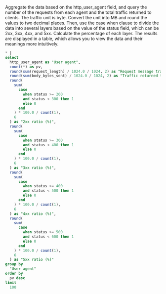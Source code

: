 Aggregate the data based on the http_user_agent field, and query the number of the requests from each agent and the total traffic returned to clients. The traffic unit is byte. Convert the unit into MB and round the values to two decimal places. Then, use the case when clause to divide the data into several layers based on the value of the status field, which can be 2xx, 3xx, 4xx, and 5xx. Calculate the percentage of each layer. The results are displayed in a table, which allows you to view the data and their meanings more intuitively.

```sql
* |
select
  http_user_agent as "User agent",
  count(*) as pv,
  round(sum(request_length) / 1024.0 / 1024, 2) as "Request message traffic (MB)",
  round(sum(body_bytes_sent) / 1024.0 / 1024, 2) as "Traffic returned to clients (MB)",
  round(
    sum(
      case
        when status >= 200
        and status < 300 then 1
        else 0
      end
    ) * 100.0 / count(1),
    6
  ) as "2xx ratio (%)",
  round(
    sum(
      case
        when status >= 300
        and status < 400 then 1
        else 0
      end
    ) * 100.0 / count(1),
    6
  ) as "3xx ratio (%)",
  round(
    sum(
      case
        when status >= 400
        and status < 500 then 1
        else 0
      end
    ) * 100.0 / count(1),
    6
  ) as "4xx ratio (%)",
  round(
    sum(
      case
        when status >= 500
        and status < 600 then 1
        else 0
      end
    ) * 100.0 / count(1),
    6
  ) as "5xx ratio (%)"
group by
  "User agent"
order by
  pv desc
limit
  100
```
